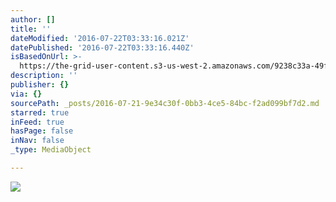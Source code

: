 ```yaml
---
author: []
title: ''
dateModified: '2016-07-22T03:33:16.021Z'
datePublished: '2016-07-22T03:33:16.440Z'
isBasedOnUrl: >-
  https://the-grid-user-content.s3-us-west-2.amazonaws.com/9238c33a-49f9-4902-bbfd-2cd58a9bbd53.jpg
description: ''
publisher: {}
via: {}
sourcePath: _posts/2016-07-21-9e34c30f-0bb3-4ce5-84bc-f2ad099bf7d2.md
starred: true
inFeed: true
hasPage: false
inNav: false
_type: MediaObject

---
```

![](https://the-grid-user-content.s3-us-west-2.amazonaws.com/9238c33a-49f9-4902-bbfd-2cd58a9bbd53.jpg)